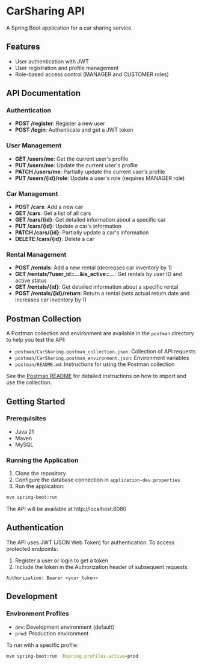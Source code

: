 # CarSharing API

A Spring Boot application for a car sharing service.

## Features

- User authentication with JWT
- User registration and profile management
- Role-based access control (MANAGER and CUSTOMER roles)

## API Documentation

### Authentication

- **POST /register**: Register a new user
- **POST /login**: Authenticate and get a JWT token

### User Management

- **GET /users/me**: Get the current user's profile
- **PUT /users/me**: Update the current user's profile
- **PATCH /users/me**: Partially update the current user's profile
- **PUT /users/{id}/role**: Update a user's role (requires MANAGER role)

### Car Management

- **POST /cars**: Add a new car
- **GET /cars**: Get a list of all cars
- **GET /cars/{id}**: Get detailed information about a specific car
- **PUT /cars/{id}**: Update a car's information
- **PATCH /cars/{id}**: Partially update a car's information
- **DELETE /cars/{id}**: Delete a car

### Rental Management

- **POST /rentals**: Add a new rental (decreases car inventory by 1)
- **GET /rentals/?user_id=...&is_active=...**: Get rentals by user ID and active status
- **GET /rentals/{id}**: Get detailed information about a specific rental
- **POST /rentals/{id}/return**: Return a rental (sets actual return date and increases car
  inventory by 1)

## Postman Collection

A Postman collection and environment are available in the `postman` directory to help you test the
API:

- `postman/CarSharing.postman_collection.json`: Collection of API requests
- `postman/CarSharing.postman_environment.json`: Environment variables
- `postman/README.md`: Instructions for using the Postman collection

See the [Postman README](postman/README.md) for detailed instructions on how to import and use the
collection.

## Getting Started

### Prerequisites

- Java 21
- Maven
- MySQL

### Running the Application

1. Clone the repository
2. Configure the database connection in `application-dev.properties`
3. Run the application:

```bash
mvn spring-boot:run
```

The API will be available at http://localhost:8080

## Authentication

The API uses JWT (JSON Web Token) for authentication. To access protected endpoints:

1. Register a user or login to get a token
2. Include the token in the Authorization header of subsequent requests:

```
Authorization: Bearer <your_token>
```

## Development

### Environment Profiles

- `dev`: Development environment (default)
- `prod`: Production environment

To run with a specific profile:

```bash
mvn spring-boot:run -Dspring.profiles.active=prod
```
